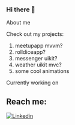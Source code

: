 ### Hi there 👋

About me

Check out my projects:
1. meetupapp mvvm?
2. rolldiceapp?
3. messenger uikit?
4. weather uikit mvc?
5. some cool animations

Currently working on


## Reach me:
[![Linkedin](https://raw.githubusercontent.com/SergeyShcheglov/assets/main/linkedIn.png)](https://www.linkedin.com/in/sergey-shcheglov/)

<!--
**SergeyShcheglov/SergeyShcheglov** is a ✨ _special_ ✨ repository because its `README.md` (this file) appears on your GitHub profile.

Here are some ideas to get you started:

- 🔭 I’m currently working on ...
- 🌱 I’m currently learning ...
- 👯 I’m looking to collaborate on ...
- 🤔 I’m looking for help with ...
- 💬 Ask me about ...
- 📫 How to reach me: ...
- 😄 Pronouns: ...
- ⚡ Fun fact: ...
-->
